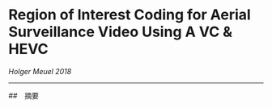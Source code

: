# Region of Interest Coding for Aerial Surveillance Video Using A VC & HEVC

*Holger Meuel 2018*

---

##　摘要  


## 


